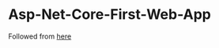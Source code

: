 # Asp-Net-Core-First-Web-App
Followed from [here](https://dotnet.microsoft.com/learn/aspnet/hello-world-tutorial/create) 
